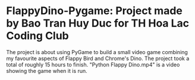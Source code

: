 # FlappyDino-Pygame: Project made by Bao Tran Huy Duc for TH Hoa Lac Coding Club
The project is about using PyGame to build a small video game combining my favourite aspects of Flappy Bird and Chrome's Dino.
The project took a total of roughly 15 hours to finish.
"Python Flappy Dino.mp4" is a video showing the game when it is run.
